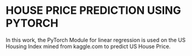 # HOUSE PRICE PREDICTION USING PYTORCH
In this work, the PyTorch Module for linear regression is used on the US Housing Index mined from kaggle.com to predict US House Price.
